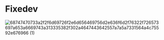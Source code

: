 # Fixedev

![68747470733a2f2f6d69726f2e6d656469756d2e636f6d2f76322f726573697a653a6669743a313335382f302a4647443642557a7a5a7331564a4c75592e676966 (1)](https://github.com/user-attachments/assets/f77bcf7d-d74c-452b-abb3-da804a9ce7da)
